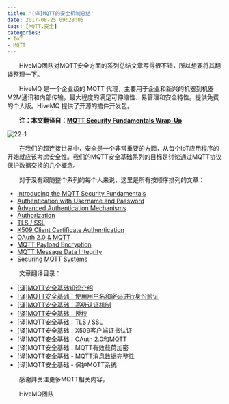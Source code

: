 ```yaml
---
title: '[译]MQTT的安全机制总结'
date: 2017-08-25 09:28:05
tags: [MQTT,安全]
categories:
- IoT
- MQTT
---
```


　　HiveMQ团队对MQTT安全方面的系列总结文章写得很不错，所以想要将其翻译整理一下。

<!--more-->

　　HiveMQ 是一个企业级的 MQTT 代理，主要用于企业和新兴的机器到机器M2M通讯和内部传输，最大程度的满足可伸缩性、易管理和安全特性。提供免费的个人版。HiveMQ 提供了开源的插件开发包。


　　**注：本文翻译自：[MQTT Security Fundamentals Wrap-Up](http://www.hivemq.com/blog/mqtt-security-fundamentals-wrap-up)**

![22-1](http://www.hivemq.com/wp-content/uploads/mqttsecurityfundamentals.png)

　　在我们的超连接世界中，安全是一个非常重要的方面，从每个IoT应用程序的开始就应该考虑安全性。我们的MQTT安全基础系列的目标是讨论通过MQTT协议保护数据交换的几个概念。

　　对于没有跟随整个系列的每个人来说，这里是所有按顺序排列的文章：

- [Introducing the MQTT Security Fundamentals](http://www.hivemq.com/introducing-the-mqtt-security-fundamentals/)
- [Authentication with Username and Password](http://www.hivemq.com/mqtt-security-fundamentals-authentication-username-password/)
- [Advanced Authentication Mechanisms](http://www.hivemq.com/mqtt-security-fundamentals-advanced-authentication-mechanisms/)
- [Authorization](http://www.hivemq.com/mqtt-security-fundamentals-authorization/)
- [TLS / SSL](http://www.hivemq.com/mqtt-security-fundamentals-tls-ssl/)
- [X509 Client Certificate Authentication](http://www.hivemq.com/mqtt-security-fundamentals-x509-client-certificate-authentication/)
- [OAuth 2.0 & MQTT](http://www.hivemq.com/mqtt-security-fundamentals-oauth-2-0-mqtt/)
- [MQTT Payload Encryption](http://www.hivemq.com/mqtt-security-fundamentals-payload-encryption/)
- [MQTT Message Data Integrity](http://www.hivemq.com/mqtt-security-fundamentals-mqtt-message-data-integrity/)
- [Securing MQTT Systems](http://www.hivemq.com/mqtt-security-fundamentals-securing-mqtt-systems/)

　　文章翻译目录：

- [[译]MQTT安全基础知识介绍](http://fanzhenyu.me/2017/08/23/译-MQTT安全基础知识介绍/)
- [[译]MQTT安全基础：使用用户名和密码进行身份验证](http://fanzhenyu.me/2017/08/24/译-MQTT安全基础：使用用户名和密码进行身份验证/)
- [[译]MQTT安全基础：高级认证机制](http://fanzhenyu.me/2017/09/23/译-MQTT安全基础：高级认证机制/)
- [[译]MQTT安全基础：授权](http://fanzhenyu.me/2017/09/28/译-MQTT安全基础：授权/)
- [[译]MQTT安全基础：TLS / SSL](http://fanzhenyu.me/2017/10/10/译-MQTT安全基础：TLS/SSL/)
- [译]MQTT安全基础：X509客户端证书认证
- [译]MQTT安全基础：OAuth 2.0和MQTT
- [译]MQTT安全基础：MQTT有效载荷加密
- [译]MQTT安全基础 - MQTT消息数据完整性
- [译]MQTT安全基础 - 保护MQTT系统

　　感谢并关注更多MQTT相关内容，

　　HiveMQ团队

